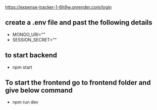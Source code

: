 https://expense-tracker-1-6h9w.onrender.com/login

## create a .env file and past the following details 
- MONGO_URI=""
- SESSION_SECRET=""
## to start backend 
- npm start

## To start the frontend go to frontend folder and give below command
- npm run dev
